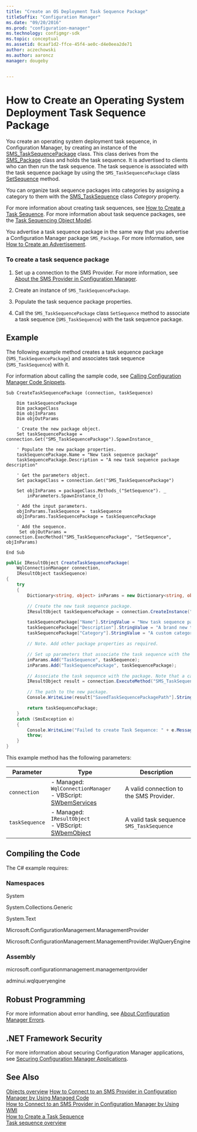 ```yaml
---
title: "Create an OS Deployment Task Sequence Package"
titleSuffix: "Configuration Manager"
ms.date: "09/20/2016"
ms.prod: "configuration-manager"
ms.technology: configmgr-sdk
ms.topic: conceptual
ms.assetid: 0caaf1d2-ffce-45f4-ae0c-d4e0eea2de71
author: aczechowski
ms.author: aaroncz
manager: dougeby


---
```

# How to Create an Operating System Deployment Task Sequence Package
You create an operating system deployment task sequence, in Configuration Manager, by creating an instance of the [SMS_TaskSequencePackage](../../develop/reference/osd/sms_tasksequencepackage-server-wmi-class.md) class. This class derives from the [SMS_Package](../../develop/reference/core/servers/configure/sms_package-server-wmi-class.md) class and holds the task sequence. It is advertised to clients who can then run the task sequence. The task sequence is associated with the task sequence package by using the `SMS_TaskSequencePackage` class [SetSequence](../../develop/reference/osd/setsequence-method-in-class-sms_tasksequencepackage.md) method.  

 You can organize task sequence packages into categories by assigning a category to them with the [SMS_TaskSequence](../../develop/reference/osd/sms_tasksequence-server-wmi-class.md) class *Category* property.  

 For more information about creating task sequences, see [How to Create a Task Sequence](../../develop/osd/how-to-create-an-operating-system-deployment-task-sequence.md). For more information about task sequence packages, see the [Task Sequencing Object Model](../../develop/osd/operating-system-deployment-task-sequence-object-model.md).  

 You advertise a task sequence package in the same way that you advertise a Configuration Manager package `SMS_Package`. For more information, see [How to Create an Advertisement](../../develop/core/servers/configure/how-to-create-an-advertisement.md).  

### To create a task sequence package  

1.  Set up a connection to the SMS Provider. For more information, see [About the SMS Provider in Configuration Manager](../../develop/core/understand/how-to-connect-to-an-sms-provider-by-using-managed-code.md).  

2.  Create an instance of `SMS_TaskSequencePackage`.  

3.  Populate the task sequence package properties.  

4.  Call the `SMS_TaskSequencePackage` class `SetSequence` method to associate a task sequence (`SMS_TaskSequence`) with the task sequence package.  

## Example  
 The following example method creates a task sequence package (`SMS_TaskSequencePackage`) and associates task sequence (`SMS_TaskSequence`) with it.  

 For information about calling the sample code, see [Calling Configuration Manager Code Snippets](../../develop/core/understand/calling-code-snippets.md).  

```vbs  
Sub CreateTaskSequencePackage (connection, taskSequence)  

    Dim taskSequencePackage  
    Dim packageClass  
    Dim objInParams  
    Dim objOutParams  

    ' Create the new package object.  
    Set taskSequencePackage = connection.Get("SMS_TaskSequencePackage").SpawnInstance_  

    ' Populate the new package properties.  
    taskSequencePackage.Name = "New task sequence package"  
    taskSequencePackage.Description = "A new task sequence package description"  

    ' Get the parameters object.  
    Set packageClass = connection.Get("SMS_TaskSequencePackage")  

    Set objInParams = packageClass.Methods_("SetSequence"). _  
        inParameters.SpawnInstance_()  

    ' Add the input parameters.  
    objInParams.TaskSequence =  taskSequence  
    objInParams.TaskSequencePackage = taskSequencePackage  

    ' Add the sequence.  
     Set objOutParams = connection.ExecMethod("SMS_TaskSequencePackage", "SetSequence", objInParams)  

End Sub  

```  

```c#  
public IResultObject CreateTaskSequencePackage(  
    WqlConnectionManager connection,   
    IResultObject taskSequence)  
{  
    try  
    {  
        Dictionary<string, object> inParams = new Dictionary<string, object>();  

        // Create the new task sequence package.  
        IResultObject taskSequencePackage = connection.CreateInstance("SMS_TaskSequencePackage");  

        taskSequencePackage["Name"].StringValue = "New task sequence package";  
        taskSequencePackage["Description"].StringValue = "A brand new task sequence package";  
        taskSequencePackage["Category"].StringValue = "A custom category";  

        // Note. Add other package properties as required.  

        // Set up parameters that associate the task sequence with the package.  
        inParams.Add("TaskSequence", taskSequence);  
        inParams.Add("TaskSequencePackage", taskSequencePackage);  

        // Associate the task sequence with the package. Note that a call to Put is not required.  
        IResultObject result = connection.ExecuteMethod("SMS_TaskSequencePackage", "SetSequence", inParams);  

        // The path to the new package.  
        Console.WriteLine(result["SavedTaskSequencePackagePath"].StringValue);  

        return taskSequencePackage;  
    }  
    catch (SmsException e)  
    {  
        Console.WriteLine("Failed to create Task Sequence: " + e.Message);  
        throw;  
    }  
}  

```  

 This example method has the following parameters:  

|Parameter|Type|Description|  
|---------------|----------|-----------------|  
|`connection`|-   Managed: `WqlConnectionManager`<br />-   VBScript: [SWbemServices](https://docs.microsoft.com/windows/win32/wmisdk/swbemservices)|A valid connection to the SMS Provider.|  
|`taskSequence`|-   Managed: `IResultObject`<br />-   VBScript: [SWbemObject](https://docs.microsoft.com/windows/win32/wmisdk/swbemobject)|A valid task sequence `SMS_TaskSequence`|  

## Compiling the Code  
 The C# example requires:  

### Namespaces  
 System  

 System.Collections.Generic  

 System.Text  

 Microsoft.ConfigurationManagement.ManagementProvider  

 Microsoft.ConfigurationManagement.ManagementProvider.WqlQueryEngine  

### Assembly  
 microsoft.configurationmanagement.managementprovider  

 adminui.wqlqueryengine  

## Robust Programming  
 For more information about error handling, see [About Configuration Manager Errors](../../develop/core/understand/about-configuration-manager-errors.md).  

## .NET Framework Security  
 For more information about securing Configuration Manager applications, see [Securing Configuration Manager Applications](../../develop/core/understand/securing-configuration-manager-applications.md).  

## See Also  
 [Objects overview](../core/understand/configuration-manager-objects-overview.md)
 [How to Connect to an SMS Provider in Configuration Manager by Using Managed Code](../../develop/core/understand/how-to-connect-to-an-sms-provider-by-using-managed-code.md)   
 [How to Connect to an SMS Provider in Configuration Manager by Using WMI](../../develop/core/understand/how-to-connect-to-an-sms-provider-in-configuration-manager-by-using-wmi.md)   
 [How to Create a Task Sequence](../../develop/osd/how-to-create-an-operating-system-deployment-task-sequence.md)   
 [Task sequence overview](operating-system-deployment-task-sequences-overview.md)
